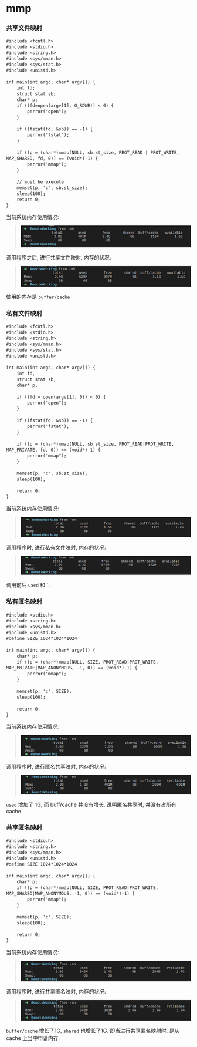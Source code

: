 # mmp

### 共享文件映射

```cgo
#include <fcntl.h>
#include <stdio.h>
#include <string.h>
#include <sys/mman.h>
#include <sys/stat.h>
#include <unistd.h>

int main(int argc, char* argv[]) {
    int fd;
    struct stat sb;
    char* p;
    if ((fd=open(argv[1], O_RDWR)) < 0) {
        perror("open");
    }

    if ((fstat(fd, &sb)) == -1) {
        perror("fstat");
    }

    if ((p = (char*)mmap(NULL, sb.st_size, PROT_READ | PROT_WRITE, MAP_SHARED, fd, 0)) == (void*)-1) {
        perror("mmap");
    }

    // must be execute
    memset(p, 'c', sb.st_size);
    sleep(100);
    return 0;
}
```

当前系统内存使用情况:

> ![image](/images/develop_linux_mmp_share_1.bmp)


调用程序之后, 进行共享文件映射, 内存的状况:

> ![image](/images/develop_linux_mmp_share_2.bmp)

使用的内存是 `buffer/cache`


### 私有文件映射

```cgo
#include <fcntl.h>
#include <stdio.h>
#include <string.h>
#include <sys/mman.h>
#include <sys/stat.h>
#include <unistd.h>

int main(int argc, char* argv[]) {
    int fd;
    struct stat sb;
    char* p;

    if ((fd = open(argv[1], 0)) < 0) {
        perror("open");
    }

    if ((fstat(fd, &sb)) == -1) {
        perror("fstat");
    }

    if ((p = (char*)mmap(NULL, sb.st_size, PROT_READ|PROT_WRITE, MAP_PRIVATE, fd, 0)) == (void*)-1) {
        perror("mmap");
    }

    memset(p, 'c', sb.st_size);
    sleep(100);

    return 0;
}
```

当前系统内存使用情况:

> ![image](/images/develop_linux_mmp_private_1.png)


调用程序时, 进行私有文件映射, 内存的状况:

> ![image](/images/develop_linux_mmp_private_2.png)

调用前后 `used` 和 `.


### 私有匿名映射

```cgo
#include <stdio.h>
#include <string.h>
#include <sys/mman.h>
#include <unistd.h>
#define SIZE 1024*1024*1024

int main(int argc, char* argv[]) {
    char* p;
    if ((p = (char*)mmap(NULL, SIZE, PROT_READ|PROT_WRITE, MAP_PRIVATE|MAP_ANONYMOUS, -1, 0)) == (void*)-1) {
        perror("mmap");
    }

    memset(p, 'c', SIZE);
    sleep(100);

    return 0;
}
```

当前系统内存使用情况:

> ![image](/images/develop_linux_mmp_any_1.png)


调用程序时, 进行匿名共享映射, 内存的状况:

> ![image](/images/develop_linux_mmp_any_2.png)

`used` 增加了 1G, 而 buff/cache 并没有增长. 说明匿名共享时, 并没有占所有 cache.


### 共享匿名映射

```cgo
#include <stdio.h>
#include <string.h>
#include <sys/mman.h>
#include <unistd.h>
#define SIZE 1024*1024*1024

int main(int argc, char* argv[]) {
    char* p;
    if ((p = (char*)mmap(NULL, SIZE, PROT_READ|PROT_WRITE, MAP_SHARED|MAP_ANONYMOUS, -1, 0)) == (void*)-1) {
        perror("mmap");
    }

    memset(p, 'c', SIZE);
    sleep(100);

    return 0;
}
```

当前系统内存使用情况:

> ![image](/images/develop_linux_mmp_shareany_1.png)


调用程序时, 进行共享匿名映射, 内存的状况:

> ![image](/images/develop_linux_mmp_shareany_2.png)

`buffer/cache` 增长了1G,  `shared` 也增长了1G. 即当进行共享匿名映射时, 是从 cache 上当中申请内存.